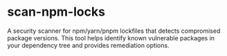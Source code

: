 # scan-npm-locks
A security scanner for npm/yarn/pnpm lockfiles that detects compromised package versions. This tool helps identify known vulnerable packages in your dependency tree and provides remediation options.
